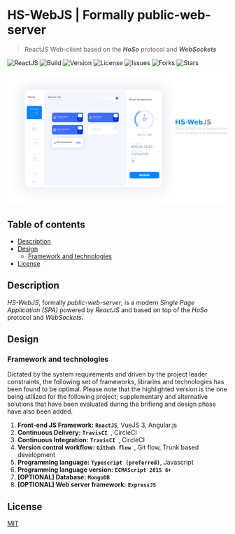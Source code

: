# HS-WebJS | Formally public-web-server <!-- omit in toc -->
> ReactJS Web-client based on the _**HoSo**_ protocol and _**WebSockets**_

![ReactJS](https://img.shields.io/badge/built%20with-ReactJS-brightgreen)
![Build](https://img.shields.io/badge/build-passing-green)
![Version](https://img.shields.io/badge/version-0.3-lightgrey)
![License](https://img.shields.io/github/license/homesome-se2/public-web-server)
![Issues](https://img.shields.io/github/issues/homesome-se2/public-web-server)
![Forks](https://img.shields.io/github/forks/homesome-se2/public-web-server)
![Stars](https://img.shields.io/github/stars/homesome-se2/public-web-server)

<span style="display:block;text-align:center">
    <img src="./assets/hs-webjs-hero-image.png" alt="HS-WebJS hero image">
</span>

## Table of contents <!-- omit in toc -->
- [Description](#description)
- [Design](#design)
  - [Framework and technologies](#framework-and-technologies)
- [License](#license)

## Description

_HS-WebJS_, formally _public-web-server_, is a modern _Single Page Application (SPA)_ powered by _ReactJS_ and based on top of the _HoSo_ protocol and _WebSockets_. 

## Design

### Framework and technologies

Dictated by the system requirements and driven by the project leader constraints, the following set of frameworks, libraries and technologies has been found to be optimal. Please note that the highlighted version is the one being utilized for the following project; supplementary and alternative solutions that have been evaluated during the brifieng and design phase have also been added. 

1. **Front-end JS Framework:** **`ReactJS`**, VueJS 3,  Angular.js
2. **Continuous Delivery:** **`TravisCI `**, CircleCI
3. **Continuous Integration:** **`TravisCI `**, CircleCI
4. **Version control workflow:** **`Github flow `**, Git flow, Trunk based development
5. **Programming language:** **`Typescript (preferred)`**, Javascript
6. **Programming language version:** **`ECMAScript 2015 6+`**
7. **[OPTIONAL] Database:** **`MongoDB`**
8. **[OPTIONAL] Web server framework:** **`ExpressJS`**



## License

[MIT](http://opensource.org/licenses/MIT)
